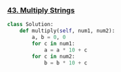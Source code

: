### [43. Multiply Strings](https://leetcode.com/problems/multiply-strings/)


```Python
class Solution:
    def multiply(self, num1, num2):
        a, b = 0, 0
        for c in num1:
            a = a * 10 + c
        for c in num2:
            b = b * 10 + c
        
```